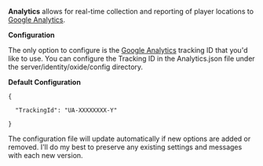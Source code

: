 **Analytics** allows for real-time collection and reporting of player locations to [Google Analytics](http://www.google.com/analytics/).

**Configuration**

The only option to configure is the [Google Analytics](http://www.google.com/analytics/) tracking ID that you'd like to use. You can configure the Tracking ID in the Analytics.json file under the server/identity/oxide/config directory.

**Default Configuration**

````
{

  "TrackingId": "UA-XXXXXXXX-Y"

}
````

The configuration file will update automatically if new options are added or removed. I'll do my best to preserve any existing settings and messages with each new version.